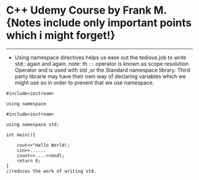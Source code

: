 # C++ Udemy Course by Frank M.{Notes include only important points which i might forget!}

--------------------------------------------

- Using namespace directives helps us ease out the tedious job to write std:: again and again.
note: th ```::``` operator is known as scope resolution Operator and is used with std ,or the Standard namespace library.
Third party librarie may have their own way of declaring variables which we might use so in order to prevent that we use namespace.

```
#include<iostream>

using namespace

```

```
#include<iostream>

using namespace std;

int main(){

    cout<<"Hello World!;
    cin>>......
    count<<....<<endl;
    return 0;
}
//reduces the work of writing std.
```


